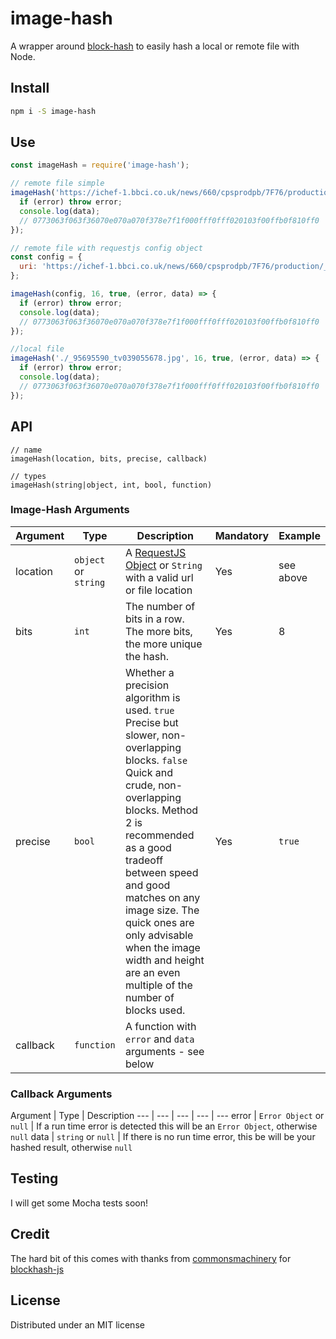 # image-hash
A wrapper around [block-hash](https://www.google.com) to easily hash a local or remote file with Node.

## Install
```bash
npm i -S image-hash
```

## Use
```javascript
const imageHash = require('image-hash');

// remote file simple
imageHash('https://ichef-1.bbci.co.uk/news/660/cpsprodpb/7F76/production/_95703623_mediaitem95703620.jpg', 16, true, (error, data) => {
  if (error) throw error;
  console.log(data);
  // 0773063f063f36070e070a070f378e7f1f000fff0fff020103f00ffb0f810ff0
});

// remote file with requestjs config object
const config = {
  uri: 'https://ichef-1.bbci.co.uk/news/660/cpsprodpb/7F76/production/_95703623_mediaitem95703620.jpg'
};

imageHash(config, 16, true, (error, data) => {
  if (error) throw error;
  console.log(data);
  // 0773063f063f36070e070a070f378e7f1f000fff0fff020103f00ffb0f810ff0
});

//local file
imageHash('./_95695590_tv039055678.jpg', 16, true, (error, data) => {
  if (error) throw error;
  console.log(data);
  // 0773063f063f36070e070a070f378e7f1f000fff0fff020103f00ffb0f810ff0
});
```

## API
```
// name
imageHash(location, bits, precise, callback)

// types
imageHash(string|object, int, bool, function)
```

### Image-Hash Arguments

Argument | Type | Description | Mandatory | Example
--- | --- | --- | --- | ---
location | `object` or `string` | A [RequestJS Object](https://github.com/request/request#requestoptions-callback) or `String` with a valid url or file location | Yes | see above
bits | `int` | The number of bits in a row. The more bits, the more unique the hash. | Yes | 8
precise | `bool` | Whether a precision algorithm is used. `true` Precise but slower, non-overlapping blocks. `false` Quick and crude, non-overlapping blocks. Method 2 is recommended as a good tradeoff between speed and good matches on any image size. The quick ones are only advisable when the image width and height are an even multiple of the number of blocks used. | Yes | `true`
callback | `function` | A function with `error` and `data` arguments - see below |  

### Callback Arguments

Argument | Type | Description
--- | --- | --- | --- | ---
error | `Error Object` or `null` | If a run time error is detected this will be an `Error Object`, otherwise `null`
data | `string` or `null` | If there is no run time error, this be will be your hashed result, otherwise `null` 

## Testing
I will get some Mocha tests soon!

## Credit

The hard bit of this comes with thanks from [commonsmachinery](https://github.com/commonsmachinery) for [blockhash-js](https://github.com/commonsmachinery/blockhash-js)

## License

Distributed under an MIT license

